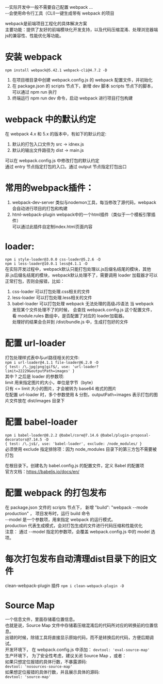 --实际开发中一般不需要自己配置 webpack ...\
--会使用命令行工具（CLI)一键生成带有 webpack 的项目

webpack是前端项目工程化的具体解决方案\
主要功能：提供了友好的前端模块化开发支持，以及代码压缩混淆、处理浏览器端js的兼容性、性能优化等功能。

# 安装 webpack
`npm install webpack@5.42.1 webpack-cli@4.7.2 -D`
1. 在项目根目录中创建 webpack.config.js 的 webpack 配置文件，并初始化
2. 在 package.json 的 scripts 节点下，新增 dev 脚本
    scripts 节点下的脚本，可以通过 npm run 执行
3. 终端运行 npm run dev 命令，启动 webpack 进行项目打包构建

# webpack 中的默认约定
在 webpack 4.x 和 5.x 的版本中，有如下的默认约定:
1. 默认的打包入口文件为 src -> idnex.js
2. 默认的输出文件路径为 dist -> main.js

可以在 webpack.config.js 中修改打包的默认约定\
通过 entry 节点指定打包的入口。通过 output 节点指定打包出口

# 常用的webpack插件：
1. webpack-dev-server
    类似与nodemon工具，每当修改了源代码，webpack会自动进行项目的打包和构建
2. html-webpack-plugin
    webpack中的一个html插件（类似于一个模板引擎插件）\
    可以通过此插件自定制index.html页面内容


# loader:  
`npm i style-loader@3.0.0 css-loader@5.2.6 -D`\
`npm i less-loader@10.0.1 less@4.1.1 -D`\
在实际开发过程中，webpack默认只能打包处理以.js后缀名结尾的模块，其他非.js后缀名结尾的模块，webpack默认处理不了，需要调用 loader 加载器才可以正常打包，否则会报错，比如：
1. css-loader 可以打包处理.css相关的文件
2. less-loader 可以打包处理.less相关的文件
3. babel-loader 可以打包处理 webpack 无法处理的高级JS语法
当 webpack 发现某个文件处理不了的时候， 会查找 webpack.config.js 这个配置文件，看 module.rules 数组中，是否配置了对应的 loader加载器。\
处理好的结果会合并到 /dist/bundle.js 中，生成打包好的文件


# 配置 url-loader
打包处理样式表中与url路径相关的文件:\
`npm i url-loader@4.1.1 file-loader@6.2.0 -D`\
`{ test: /\.jpg|png|gif$/, use: 'url-loader?limit=22229&outputPath=images' }`\
其中 ? 之后是 loader 的参数项:\
limit 用来指定图片的大小，单位是字节（byte）\
只有 <= limit 大小的图片，才会被转为 base64 格式的图片\
在配置 url-loader 时，多个参数使用 & 分割，outputPath=images 表示打包的图片文件放在 dist/images 目录下


# 配置 babel-loader
`npm i babel-loader@8.2.2 @babel/core@7.14.6 @babel/plugin-proposal-decorators@7.14.5 -D`\
`{ test: /\.js$/, use: 'babel-loader', exclude: /node_modules/ }`\
必须使用 exclude 指定排除项：因为 node_modules 目录下的第三方包不需要被打包

在根目录下。创建名为 babel.config.js 的配置文件，定义 Babel 的配置项\
官方文档：https://babeljs.io/docs/en/

# 配置 webpack 的打包发布
在 package.json 文件的 scripts 节点下， 新增  "build": "webpack --mode production" ， 项目发布时，运行 build 命令\
--model 是一个参数项，用来指定 webpack 的运行模式。\
production 代表生成模式，会对打包生成的文件进行代码压缩和性能优化\
注意： 通过 --model 指定的参数项，会覆盖 webpack.config.js 中的 model 选项。


# 每次打包发布自动清理dist目录下的旧文件
clean-webpack-plugin 插件  `npm i clean-webpack-plugin -D`


# Source Map
一个信息文件，里面存储着位置信息。\
也就是说，Source Map 文件中存储着压缩混淆后的代码所对应的转换前的位置信息。\
出错的时候，除错工具将直接显示原始代码，而不是转换后的代码，方便后期调试。\
开发环境下， 在 webpack.config.js 中添加：  `devtool: 'eval-source-map'`\
生产环境下， 为了安全性考虑，建议关闭 Source Map ，或者：\
如果只想定位报错的具体行数，不暴露源码:\
`devtool: 'nosources-source-map'`\
如果想定位报错的具体行数，并且展示具体的源码:\
`devtool: 'source-map'`
